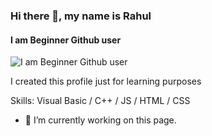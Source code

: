 ### Hi there 👋, my name is **Rahul**
#### I am Beginner Github user
![I am Beginner Github user](https://arturssmirnovs.github.io/github-profile-readme-generator/images/banner.png)

I created this profile just for learning purposes

Skills: Visual Basic / C++ / JS / HTML / CSS

- 🔭 I’m currently working on this page. 





